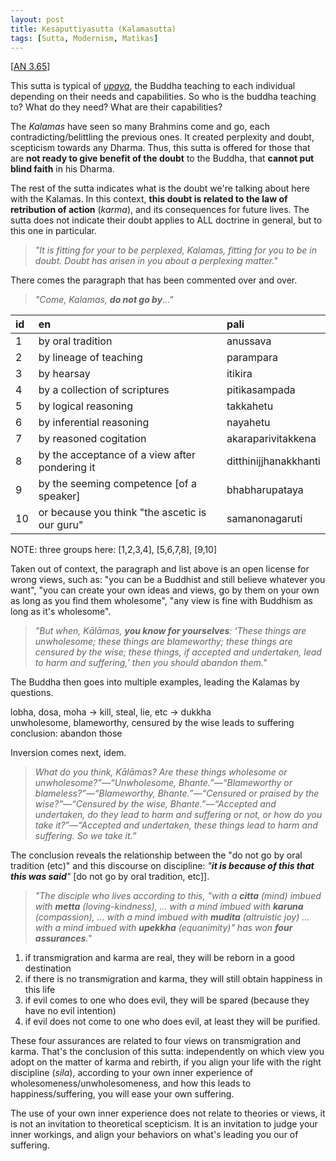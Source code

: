 ```yaml
---
layout: post
title: Kesaputtiyasutta (Kalamasutta)
tags: [Sutta, Modernism, Matikas]
---
```


\[[AN 3.65](https://suttacentral.net/an3.65/en/bodhi)\]

This sutta is typical of [_upaya_](https://en.wikipedia.org/wiki/Upaya), the Buddha teaching to each individual depending on their needs and capabilities. So who is the buddha teaching to? What do they need? What are their capabilities?

The _Kalamas_ have seen so many Brahmins come and go, each contradicting/belittling the previous ones. It created perplexity and doubt, scepticism towards any Dharma. Thus, this sutta is offered for those that are **not ready to give benefit of the doubt** to the Buddha, that **cannot put blind faith** in his Dharma.

The rest of the sutta indicates what is the doubt we're talking about here with the Kalamas. In this context, **this doubt is related to the law of retribution of action** (_karma_), and its consequences for future lives. The sutta does not indicate their doubt applies to ALL doctrine in general, but to this one in particular.

> _"It is fitting for your to be perplexed, Kalamas, fitting for you to be in doubt. Doubt has arisen in you about a perplexing matter."_

There comes the paragraph that has been commented over and over.

> _"Come, Kalamas, **do not go by**..."_

| id | en | pali |
| :-- | :-- | :-- |
| 1 | by oral tradition | anussava |
| 2 | by lineage of teaching | parampara |
| 3 | by hearsay | itikira |
| 4 | by a collection of scriptures | pitikasampada |
| 5 | by logical reasoning | takkahetu |
| 6 | by inferential reasoning | nayahetu |
| 7 | by reasoned cogitation | akaraparivitakkena |
| 8 | by the acceptance of a view after pondering it | ditthinijjhanakkhanti |
| 9 | by the seeming competence \[of a speaker\] | bhabharupataya |
| 10 | or because you think "the ascetic is our guru" | samanonagaruti |

NOTE: three groups here: \[1,2,3,4\], \[5,6,7,8\], \[9,10\]

Taken out of context, the paragraph and list above is an open license for wrong views, such as: "you can be a Buddhist and still believe whatever you want", "you can create your own ideas and views, go by them on your own as long as you find them wholesome", "any view is fine with Buddhism as long as it's wholesome".

> _"But when, Kālāmas, **you know for yourselves**: ‘These things are unwholesome; these things are blameworthy; these things are censured by the wise; these things, if accepted and undertaken, lead to harm and suffering,’ then you should abandon them."_


The Buddha then goes into multiple examples, leading the Kalamas by questions.

lobha, dosa, moha -> kill, steal, lie, etc -> dukkha  
unwholesome, blameworthy, censured by the wise leads to suffering  
conclusion: abandon those

Inversion comes next, idem.

> _What do you think, Kālāmas? Are these things wholesome or unwholesome?”—“Unwholesome, Bhante.”—“Blameworthy or blameless?”—“Blameworthy, Bhante.”—“Censured or praised by the wise?”—“Censured by the wise, Bhante.”—“Accepted and undertaken, do they lead to harm and suffering or not, or how do you take it?”—“Accepted and undertaken, these things lead to harm and suffering. So we take it.”_

The conclusion reveals the relationship between the "do not go by oral tradition (etc)" and this discourse on discipline: _"**it is because of this that this was said**"_ \[do not go by oral tradition, etc\]].

> _"The disciple who lives according to this, "with a **citta** (mind) imbued with **metta** (loving-kindness), … with a mind imbued with **karuna** (compassion), … with a mind imbued with **mudita** (altruistic joy) … with a mind imbued with **upekkha** (equanimity)" has won **four assurances**._"

1. if transmigration and karma are real, they will be reborn in a good destination
2. if there is no transmigration and karma, they will still obtain happiness in this life
3. if evil comes to one who does evil, they will be spared (because they have no evil intention)
3. if evil does not come to one who does evil, at least they will be purified.

These four assurances are related to four views on transmigration and karma. That's the conclusion of this sutta: independently on which view you adopt on the matter of karma and rebirth, if you align your life with the right discipline (_sila_), according to your own inner experience of wholesomeness/unwholesomeness, and how this leads to happiness/suffering, you will ease your own suffering.

The use of your own inner experience does not relate to theories or views, it is not an invitation to theoretical scepticism. It is an invitation to judge your inner workings, and align your behaviors on what's leading you our of suffering.
